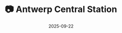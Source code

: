 ---
title: '📷 Antwerp Central Station'
date: '2025-09-22'
image: 'https://cdn.diblasio.social/static/photos/2025/20250922_131132.jpg'
thumbnail: 'https://cdn.diblasio.social/static/photos/2025/thumbnails/20250922_131132.jpg'
alt_text: "The ornate facade of Antwerp Central Station with arched windows and intricate details."
tags:
  - "#Photography"
  - "#Belgium"
  - "#Antwerp"
  - "#Architecture"
  - "#TravelPhotography"
  - "#HistoricBuildings"
  - "#iPhonePhotography"
  - "#ProcessZero"
  - "#ShotOniPhone"
  - "#Halide"
description: ''
created_date: '2025-09-22'
location: "Unknown location"
exif_data: "Apple iPhone 15 Pro 6.765mm f/1.78 (1/1050 | f/1.8 | ISO 80)"
draft: false
---